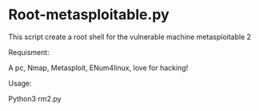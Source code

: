 # Root-metasploitable.py
This script create a root shell for the vulnerable machine metasploitable 2

Requisment:

A pc, Nmap, Metasploit, ENum4linux, love for hacking!


Usage:

Python3 rm2.py
